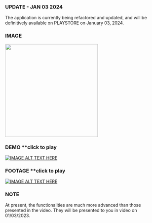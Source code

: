 ### UPDATE - JAN 03 2024
The application is currently being refactored and updated, and will be definitively available on PLAYSTORE on January 03, 2024.

### IMAGE
<img src="https://i.imgur.com/JTv02Ur.png" width="300">

### DEMO **click to play
[![IMAGE ALT TEXT HERE](https://img.youtube.com/vi/zfWlCx1GNGo/3.jpg)](https://youtube.com/shorts/zfWlCx1GNGo)

### FOOTAGE **click to play
[![IMAGE ALT TEXT HERE](https://img.youtube.com/vi/_JIodAa3uwQ/3.jpg)](https://youtu.be/_JIodAa3uwQ)

### NOTE
At present, the functionalities are much more advanced than those presented in the video. They will be presented to you in video on 01/03/2023.
